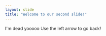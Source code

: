 ```yaml
---
layout: slide
title: "Welcome to our second slide!"
---
```

I'm dead yooooo
Use the left arrow to go back!
